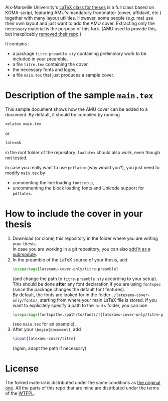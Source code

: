 Aix-Marseille University's [LaTeX class for theses](https://github.com/SCD-Aix-Marseille-Universite/latexamu) is a full class based on KOMA-script, featuring AMU's mandatory frontmatter (cover, affidavit, etc.) together with many layout utilities. However, some people (*e.g.* me) use their own layout and just want to add the AMU cover. Extracting only the necessary material is the purpose of this fork. (AMU used to provide this, but inexplicably [removed their repo](https://github.com/SCD-Aix-Marseille-Universite/latexamu/commit/932ed73783eecf398449f7918023d689a52690e5).)

It contains :
- a package `titre-preamble.sty` containing preliminary work to be included in your preamble,
- a file `titre.tex` containing the cover,
- the necessary fonts and logos,
- a file `main.tex` that just produces a sample cover.

# Description of the sample `main.tex`

This sample document shows how the AMU cover can be added to a document. By default, it should be compiled by running
```sh
xelatex main.tex
```
or
```sh
latexmk
```
in the root folder of the repository. `lualatex` should also work, even though not tested.

In case you really want to use `pdflatex` (why would you?), you just need to modify `main.tex` by
- commenting the line loading `fontsetup`,
- uncommenting the block loading fonts and Unicode support for `pdflatex`.

# How to include the cover in your thesis

1. Download (or clone) this repository in the folder where you are writing your thesis.  
In case you are working in a git repository, you can also [add it as a submodule](https://git-scm.com/book/en/v2/Git-Tools-Submodules).
2. In the preamble of the LaTeX source of your thesis, add
    ```tex
    \usepackage{latexamu-cover-only/titre-preamble}
    ```
    (and change the path to `titre-preamble.sty` according to your setup).  
    This should be done **after** any font declaration if you are using `fontspec` (since the package changes the default font features).  
    By default, the fonts are looked for in the folder `./latexamu-cover-only/fonts/`, starting from where your main LaTeX file is stored. If you want to explicitely specify a path to the `fonts` folder, you can use
    ```tex
    \usepackage[fontspath=./path/to/fonts/]{latexamu-cover-only/titre-preamble}
    ```
    (see `main.tex` for an example).
3. After your `\begin{document}`, add
    ```tex
    \input{latexamu-cover/titre}
    ```
    (again, adapt the path if necessary).

# License

The forked material is distributed under the same conditions as [the original one](https://github.com/SCD-Aix-Marseille-Universite/latexamu). All the parts of this repo that are mine are distributed under the terms of the [WTFPL](http://www.wtfpl.net/).

